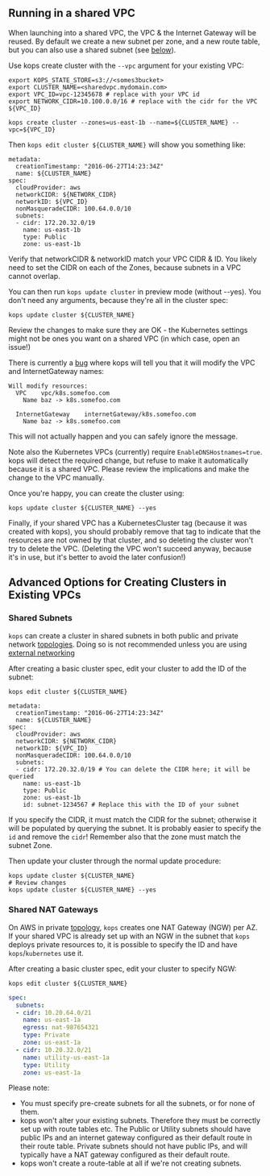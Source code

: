 ## Running in a shared VPC

When launching into a shared VPC, the VPC & the Internet Gateway will be reused. By default we create a new subnet per zone,
and a new route table, but you can also use a shared subnet (see [below](#running-in-a-shared-subnet)).

Use kops create cluster with the `--vpc` argument for your existing VPC:


```
export KOPS_STATE_STORE=s3://<somes3bucket>
export CLUSTER_NAME=<sharedvpc.mydomain.com>
export VPC_ID=vpc-12345678 # replace with your VPC id
export NETWORK_CIDR=10.100.0.0/16 # replace with the cidr for the VPC ${VPC_ID}

kops create cluster --zones=us-east-1b --name=${CLUSTER_NAME} --vpc=${VPC_ID}
```

Then `kops edit cluster ${CLUSTER_NAME}` will show you something like:

```
metadata:
  creationTimestamp: "2016-06-27T14:23:34Z"
  name: ${CLUSTER_NAME}
spec:
  cloudProvider: aws
  networkCIDR: ${NETWORK_CIDR}
  networkID: ${VPC_ID}
  nonMasqueradeCIDR: 100.64.0.0/10
  subnets:
  - cidr: 172.20.32.0/19
    name: us-east-1b
    type: Public
    zone: us-east-1b
```


Verify that networkCIDR & networkID match your VPC CIDR & ID.  You likely need to set the CIDR on each of the Zones,
because subnets in a VPC cannot overlap.

You can then run `kops update cluster` in preview mode (without --yes).  You don't need any arguments,
because they're all in the cluster spec:

```
kops update cluster ${CLUSTER_NAME}
```

Review the changes to make sure they are OK -  the Kubernetes settings might not be ones you want on a shared VPC (in which case,
open an issue!)

There is currently a [bug](https://github.com/kubernetes/kops/issues/476) where kops will tell you that it will modify the VPC and InternetGateway names:

```
Will modify resources:
  VPC    vpc/k8s.somefoo.com
    Name baz -> k8s.somefoo.com

  InternetGateway    internetGateway/k8s.somefoo.com
    Name baz -> k8s.somefoo.com
```

This will not actually happen and you can safely ignore the message.

Note also the Kubernetes VPCs (currently) require `EnableDNSHostnames=true`.  kops will detect the required change,
 but refuse to make it automatically because it is a shared VPC.  Please review the implications and make the change
 to the VPC manually.

Once you're happy, you can create the cluster using:

```
kops update cluster ${CLUSTER_NAME} --yes
```


Finally, if your shared VPC has a KubernetesCluster tag (because it was created with kops), you should
probably remove that tag to indicate that the resources are not owned by that cluster, and so
deleting the cluster won't try to delete the VPC.  (Deleting the VPC won't succeed anyway, because it's in use,
but it's better to avoid the later confusion!)

## Advanced Options for Creating Clusters in Existing VPCs

### Shared Subnets

`kops` can create a cluster in shared subnets in both public and private network [topologies](docs/topology.md). Doing so is not recommended unless you are using [external networking](docs/networking.md#supported-cni-networking)

After creating a basic cluster spec, edit your cluster to add the ID of the subnet:

`kops edit cluster ${CLUSTER_NAME}`

```
metadata:
  creationTimestamp: "2016-06-27T14:23:34Z"
  name: ${CLUSTER_NAME}
spec:
  cloudProvider: aws
  networkCIDR: ${NETWORK_CIDR}
  networkID: ${VPC_ID}
  nonMasqueradeCIDR: 100.64.0.0/10
  subnets:
  - cidr: 172.20.32.0/19 # You can delete the CIDR here; it will be queried
    name: us-east-1b
    type: Public
    zone: us-east-1b
    id: subnet-1234567 # Replace this with the ID of your subnet
```

If you specify the CIDR, it must match the CIDR for the subnet; otherwise it will be populated by querying the subnet.
It is probably easier to specify the `id` and remove the `cidr`!  Remember also that the zone must match the subnet Zone.

Then update your cluster through the normal update procedure:

```
kops update cluster ${CLUSTER_NAME}
# Review changes
kops update cluster ${CLUSTER_NAME} --yes
```

### Shared NAT Gateways

On AWS in private [topology](docs/topology.md), `kops` creates one NAT Gateway (NGW) per AZ. If your shared VPC is already set up with an NGW in the subnet that `kops` deploys private resources to, it is possible to specify the ID and have `kops`/`kubernetes` use it.

After creating a basic cluster spec, edit your cluster to specify NGW:

`kops edit cluster ${CLUSTER_NAME}`

```yaml
spec:
  subnets:
  - cidr: 10.20.64.0/21
    name: us-east-1a
    egress: nat-987654321
    type: Private
    zone: us-east-1a
  - cidr: 10.20.32.0/21
    name: utility-us-east-1a
    type: Utility
    zone: us-east-1a
```

Please note:

* You must specify pre-create subnets for all the subnets, or for none of them.
* kops won't alter your existing subnets.  Therefore they must be correctly set up with route tables etc.  The
  Public or Utility subnets should have public IPs and an internet gateway configured as their default route
  in their route table.  Private subnets should not have public IPs, and will typically have a NAT gateway
  configured as their default route.
* kops won't create a route-table at all if we're not creating subnets.
